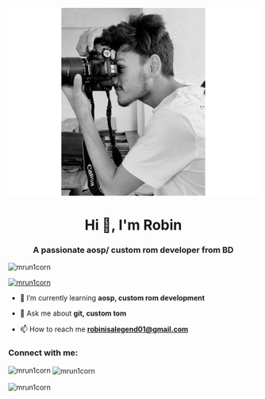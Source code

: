 ![Begginer custom rom developer](https://github.com/mrun1corn/mrun1corn/blob/main/Robin.jpg)
<h1 align="center">Hi 👋, I'm Robin</h1>
<h3 align="center">A passionate aosp/ custom rom developer from BD</h3>

<p align="left"> <img src="https://komarev.com/ghpvc/?username=mrun1corn&label=Profile%20views&color=0e75b6&style=flat" alt="mrun1corn" /> </p>

<p align="left"> <a href="https://github.com/ryo-ma/github-profile-trophy"><img src="https://github-profile-trophy.vercel.app/?username=mrun1corn" alt="mrun1corn" /></a> </p>

- 🌱 I’m currently learning **aosp, custom rom development**

- 💬 Ask me about **git, custom tom**

- 📫 How to reach me **robinisalegend01@gmail.com**

<h3 align="left">Connect with me:</h3>
<p align="left">
</p>

<p><img align="left" src="https://github-readme-stats.vercel.app/api/top-langs?username=mrun1corn&show_icons=true&locale=en&layout=compact" alt="mrun1corn" /></p>

<p>&nbsp;<img align="center" src="https://github-readme-stats.vercel.app/api?username=mrun1corn&show_icons=true&locale=en" alt="mrun1corn" /></p>

<p><img align="center" src="https://github-readme-streak-stats.herokuapp.com/?user=mrun1corn&" alt="mrun1corn" /></p>
